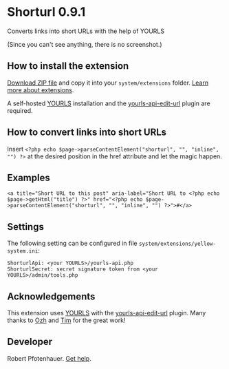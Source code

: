 # Shorturl 0.9.1

Converts links into short URLs with the help of YOURLS

(Since you can't see anything, there is no screenshot.)

## How to install the extension

[Download ZIP file](https://github.com/pftnhr/yellow-shorturl/archive/refs/heads/main.zip) and copy it into your `system/extensions` folder. [Learn more about extensions](https://github.com/annaesvensson/yellow-update).

A self-hosted [YOURLS](https://github.com/YOURLS) installation and the [yourls-api-edit-url](https://github.com/timcrockford/yourls-api-edit-url) plugin are required.

## How to convert links into short URLs

Insert `<?php echo $page->parseContentElement("shorturl", "", "inline", "") ?>` at the desired position in the href attribute and let the magic happen.

## Examples

    <a title="Short URL to this post" aria-label="Short URL to <?php echo $page->getHtml("title") ?>" href="<?php echo $page->parseContentElement("shorturl", "", "inline", "") ?>">#</a>

## Settings

The following setting can be configured in file `system/extensions/yellow-system.ini`:

    ShorturlApi: <your YOURLS>/yourls-api.php
    ShorturlSecret: secret signature token from <your YOURLS>/admin/tools.php

## Acknowledgements

This extension uses [YOURLS](https://github.com/YOURLS) with the [yourls-api-edit-url](https://github.com/timcrockford/yourls-api-edit-url) plugin. Many thanks to [Ozh](https://github.com/ozh) and [Tim](https://github.com/timcrockford) for the great work!            


## Developer

Robert Pfotenhauer. [Get help](https://datenstrom.se/yellow/help/).

